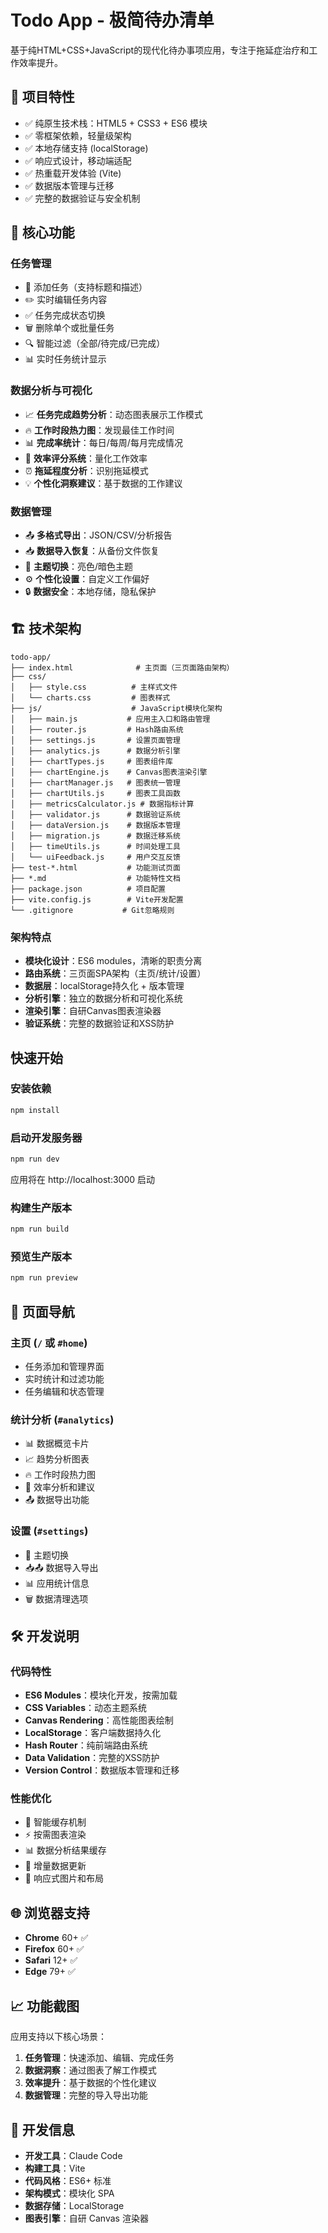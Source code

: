 # Todo App - 极简待办清单

基于纯HTML+CSS+JavaScript的现代化待办事项应用，专注于拖延症治疗和工作效率提升。

## 🌟 项目特性

- ✅ 纯原生技术栈：HTML5 + CSS3 + ES6 模块
- ✅ 零框架依赖，轻量级架构
- ✅ 本地存储支持 (localStorage)
- ✅ 响应式设计，移动端适配
- ✅ 热重载开发体验 (Vite)
- ✅ 数据版本管理与迁移
- ✅ 完整的数据验证与安全机制

## 🚀 核心功能

### 任务管理
- 📝 添加任务（支持标题和描述）
- ✏️ 实时编辑任务内容
- ✅ 任务完成状态切换
- 🗑️ 删除单个或批量任务
- 🔍 智能过滤（全部/待完成/已完成）
- 📊 实时任务统计显示

### 数据分析与可视化
- 📈 **任务完成趋势分析**：动态图表展示工作模式
- 🔥 **工作时段热力图**：发现最佳工作时间
- 📊 **完成率统计**：每日/每周/每月完成情况
- 🎯 **效率评分系统**：量化工作效率
- ⏰ **拖延程度分析**：识别拖延模式
- 💡 **个性化洞察建议**：基于数据的工作建议

### 数据管理
- 📤 **多格式导出**：JSON/CSV/分析报告
- 📥 **数据导入恢复**：从备份文件恢复
- 🎨 **主题切换**：亮色/暗色主题
- ⚙️ **个性化设置**：自定义工作偏好
- 🔒 **数据安全**：本地存储，隐私保护

## 🏗️ 技术架构

```
todo-app/
├── index.html              # 主页面（三页面路由架构）
├── css/
│   ├── style.css          # 主样式文件
│   └── charts.css         # 图表样式
├── js/                    # JavaScript模块化架构
│   ├── main.js           # 应用主入口和路由管理
│   ├── router.js         # Hash路由系统
│   ├── settings.js       # 设置页面管理
│   ├── analytics.js      # 数据分析引擎
│   ├── chartTypes.js     # 图表组件库
│   ├── chartEngine.js    # Canvas图表渲染引擎
│   ├── chartManager.js   # 图表统一管理
│   ├── chartUtils.js     # 图表工具函数
│   ├── metricsCalculator.js # 数据指标计算
│   ├── validator.js      # 数据验证系统
│   ├── dataVersion.js    # 数据版本管理
│   ├── migration.js      # 数据迁移系统
│   ├── timeUtils.js      # 时间处理工具
│   └── uiFeedback.js     # 用户交互反馈
├── test-*.html           # 功能测试页面
├── *.md                  # 功能特性文档
├── package.json          # 项目配置
├── vite.config.js        # Vite开发配置
└── .gitignore           # Git忽略规则
```

### 架构特点
- **模块化设计**：ES6 modules，清晰的职责分离
- **路由系统**：三页面SPA架构（主页/统计/设置）
- **数据层**：localStorage持久化 + 版本管理
- **分析引擎**：独立的数据分析和可视化系统
- **渲染引擎**：自研Canvas图表渲染器
- **验证系统**：完整的数据验证和XSS防护

## 快速开始

### 安装依赖

```bash
npm install
```

### 启动开发服务器

```bash
npm run dev
```

应用将在 http://localhost:3000 启动

### 构建生产版本

```bash
npm run build
```

### 预览生产版本

```bash
npm run preview
```

## 📱 页面导航

### 主页 (`/` 或 `#home`)
- 任务添加和管理界面
- 实时统计和过滤功能
- 任务编辑和状态管理

### 统计分析 (`#analytics`)
- 📊 数据概览卡片
- 📈 趋势分析图表
- 🔥 工作时段热力图
- 🎯 效率分析和建议
- 📤 数据导出功能

### 设置 (`#settings`)
- 🎨 主题切换
- 📥📤 数据导入导出
- 📊 应用统计信息
- 🗑️ 数据清理选项

## 🛠️ 开发说明

### 代码特性
- **ES6 Modules**：模块化开发，按需加载
- **CSS Variables**：动态主题系统
- **Canvas Rendering**：高性能图表绘制
- **LocalStorage**：客户端数据持久化
- **Hash Router**：纯前端路由系统
- **Data Validation**：完整的XSS防护
- **Version Control**：数据版本管理和迁移

### 性能优化
- 🚀 智能缓存机制
- ⚡ 按需图表渲染
- 📊 数据分析结果缓存
- 🔄 增量数据更新
- 📱 响应式图片和布局

## 🌐 浏览器支持

- **Chrome** 60+ ✅
- **Firefox** 60+ ✅  
- **Safari** 12+ ✅
- **Edge** 79+ ✅

## 📈 功能截图

应用支持以下核心场景：
1. **任务管理**：快速添加、编辑、完成任务
2. **数据洞察**：通过图表了解工作模式
3. **效率提升**：基于数据的个性化建议
4. **数据管理**：完整的导入导出功能

## 🤖 开发信息

- **开发工具**：Claude Code
- **构建工具**：Vite
- **代码风格**：ES6+ 标准
- **架构模式**：模块化 SPA
- **数据存储**：LocalStorage
- **图表引擎**：自研 Canvas 渲染器